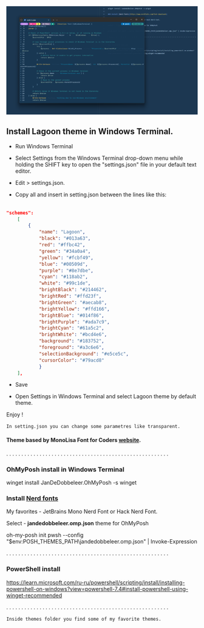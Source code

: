 
<img src="preview/lagoon.png">

## Install Lagoon theme in Windows Terminal.

- Run Windows Terminal

- Select Settings from the Windows Terminal drop-down menu while holding the SHIFT key to open the "settings.json" file in your default text editor.

- Edit > settings.json.

- Copy all and insert in setting.json between the lines like this:  

```json

"schemes": 
    [
        {
            "name": "Lagoon",
            "black": "#013a63",
            "red": "#ffbc42",
            "green": "#34a0a4",
            "yellow": "#fcbf49",
            "blue": "#00509d",
            "purple": "#8e7dbe",
            "cyan": "#118ab2",
            "white": "#99c1de",
            "brightBlack": "#214462",
            "brightRed": "#ffd23f",
            "brightGreen": "#aecab8",
            "brightYellow": "#ffd166",
            "brightBlue": "#014f86",
            "brightPurple": "#ada7c9",
            "brightCyan": "#61a5c2",
            "brightWhite": "#bcd4e6",
            "background": "#183752",
            "foreground": "#a3c6e6",
            "selectionBackground": "#e5ce5c",
            "cursorColor": "#79acd8"
            }
    ],

```

- Save

- Open Settings in Windows Terminal and select Lagoon theme by default theme.

Enjoy !

```
In setting.json you can change some parametres like transparent.
```

#### Theme based by MonoLisa Font for Coders [website](https://www.monolisa.dev/).

. . . . . . . . . . . . . . . . . . . . . . . . . . . . . . . . . . . . . . . . . . . . . . . . . . . . . .

### OhMyPosh install in Windows Terminal

winget install JanDeDobbeleer.OhMyPosh -s winget

### Install [Nerd fonts](https://www.nerdfonts.com/font-downloads)  

My favorites - JetBrains Mono Nerd Font or Hack Nerd Font.

Select - **jandedobbeleer.omp.json** theme for OhMyPosh

oh-my-posh init pwsh --config "$env:POSH_THEMES_PATH\jandedobbeleer.omp.json" | Invoke-Expression

 . . . . . . . . . . . . . . . . . . . . . . . . . . . . . . . . . . . . . . . . . . . . . . . . . . . . . .

### PowerShell install

https://learn.microsoft.com/ru-ru/powershell/scripting/install/installing-powershell-on-windows?view=powershell-7.4#install-powershell-using-winget-recommended

 . . . . . . . . . . . . . . . . . . . . . . . . . . . . . . . . . . . . . . . . . . . . . . . . . . . . . .

 ```
 Inside themes folder you find some of my favorite themes.